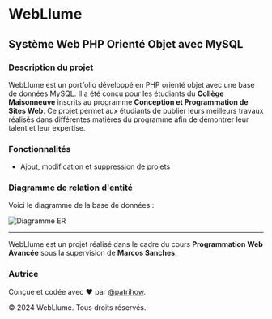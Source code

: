# WebLlume

## Système Web PHP Orienté Objet avec MySQL

### Description du projet
WebLlume est un portfolio développé en PHP orienté objet avec une base de données MySQL. Il a été conçu pour les étudiants du **Collège Maisonneuve** inscrits au programme **Conception et Programmation de Sites Web**. Ce projet permet aux étudiants de publier leurs meilleurs travaux réalisés dans différentes matières du programme afin de démontrer leur talent et leur expertise.

### Fonctionnalités
- Ajout, modification et suppression de projets

### Diagramme de relation d'entité
Voici le diagramme de la base de données :

![Diagramme ER](https://github.com/patrihow/webllume/docs/diagramme-ER.png)

---

WebLlume est un projet réalisé dans le cadre du cours **Programmation Web Avancée** sous la supervision de **Marcos Sanches**.

### Autrice
Conçue et codée avec ❤️ par [@patrihow](https://github.com/patrihow).

© 2024 WebLlume. Tous droits réservés.


